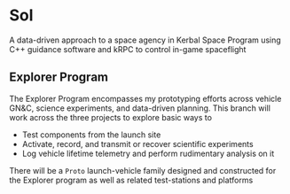 # Sol
A data-driven approach to a space agency in Kerbal Space Program using C++ guidance software and kRPC to control in-game spaceflight

## Explorer Program
The Explorer Program encompasses my prototyping efforts across vehicle GN&C, science experiments, and data-driven planning. This branch will work across the three projects to explore basic ways to
  - Test components from the launch site
  - Activate, record, and transmit or recover scientific experiments
  - Log vehicle lifetime telemetry and perform rudimentary analysis on it
  
There will be a `Proto` launch-vehicle family designed and constructed for the Explorer program as well as related test-stations and platforms
